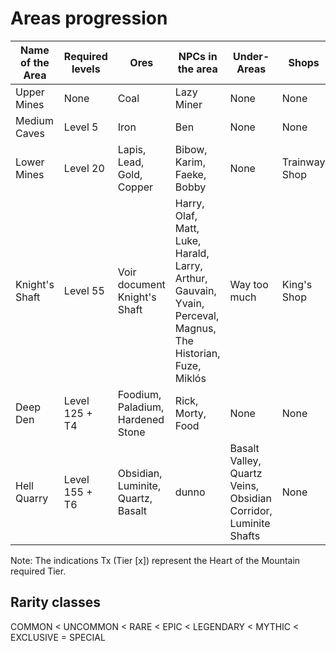 # Areas progression 

| Name of the Area | Required levels | Ores                  | NPCs in the area     | Under-Areas | Shops | Abbreviation  |
|----------------|----------------|------------------------------------|---------------------|-|-|-|
| Upper Mines    | None          | Coal                               | Lazy Miner          | None | None | UM |
| Medium Caves   | Level 5        | Iron                               | Ben                 | None | None | MC |
| Lower Mines    | Level 20       | Lapis, Lead, Gold, Copper          | Bibow, Karim, Faeke, Bobby | None | Trainway Shop | LM |
| Knight's Shaft | Level 55       | Voir document Knight's Shaft       | Harry, Olaf, Matt, Luke, Harald, Larry, Arthur, Gauvain, Yvain, Perceval, Magnus, The Historian, Fuze, Miklós | Way too much | King's Shop | KS |
| Deep Den       | Level 125 + T4 | Foodium, Paladium, Hardened Stone  | Rick, Morty, Food         | None | None | DD |
| Hell Quarry    | Level 155 + T6 | Obsidian, Luminite, Quartz, Basalt | dunno              | Basalt Valley, Quartz Veins, Obsidian Corridor, Luminite Shafts | None | HQ |

Note: The indications Tx (Tier [x]) represent the Heart of the Mountain required Tier.

## Rarity classes

COMMON < UNCOMMON < RARE < EPIC < LEGENDARY < MYTHIC < EXCLUSIVE = SPECIAL
